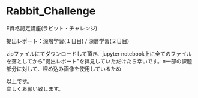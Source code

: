 # Rabbit_Challenge
E資格認定講座(ラビット・チャレンジ)  

提出レポート：深層学習(１日目) / 深層学習(２日目)  

zipファイルにてダウンロードして頂き、jupyter notebook上に全てのファイルを落としてから"提出レポート"を拝見していただけたら幸いです。※一部の課題部分に対して、埋め込み画像を使用しているため  

以上です。  
宜しくお願い致します。  

